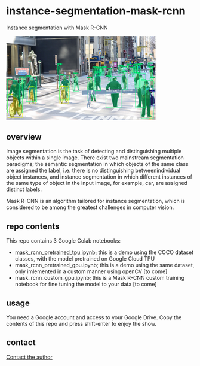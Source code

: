 # instance-segmentation-mask-rcnn

Instance segmentation with Mask R-CNN

<img src="images/result.png" width="400"/>


## overview

Image segmentation is the task of detecting and distinguishing multiple objects within a single image. There exist two mainstream segmentation paradigms; the semantic segmentation in which objects of the same class are assigned the label, i.e. there is no distinguishing betweenindividual object instances, and instance segmentation in which different instances of the same type of object in the input image, for example, car, are assigned distinct labels.

Mask R-CNN is an algorithm tailored for instance segmentation, which is considered to be among the greatest challenges in computer vision. 

## repo contents

This repo contains 3 Google Colab notebooks:

- [mask_rcnn_pretrained_tpu.ipynb](https://raw.githubusercontent.com/georgiosouzounis/instance-segmentation-mask-rcnn/main/mask_rcnn_pretrained_tpu.ipynbs); this is a demo using the COCO dataset classes, with the model pretrained on Google Cloud TPU
- mask_rcnn_pretrained_gpu.ipynb; this is a demo using the same dataset, only imlemented in a custom manner using openCV [to come]
- mask_rcnn_custom_gpu.ipynb; this is a Mask R-CNN custom training notebook for fine tuning the model to your data [to come]

## usage

You need a Google account and access to your Google Drive. Copy the contents of this repo and press shift-enter to enjoy the show.


## contact

[Contact the author](mailto:georgios.ouzounis@gmail.com)
